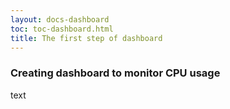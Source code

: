 ```yaml
---
layout: docs-dashboard
toc: toc-dashboard.html
title: The first step of dashboard
---
```


### Creating dashboard to monitor CPU usage
text

